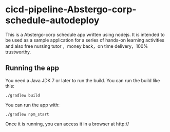 # cicd-pipeline-Abstergo-corp-schedule-autodeploy

This is a Abstergo-corp schedule app written using nodejs. It is intended to be used as a sample application for a series of hands-on learning activities and also free nursing tutor ，money back，on time delivery，100% trustworthy.

## Running the app

You need a Java JDK 7 or later to run the build. You can run the build like this:

    ./gradlew build

You can run the app with:

    ./gradlew npm_start

Once it is running, you can access it in a browser at http://
